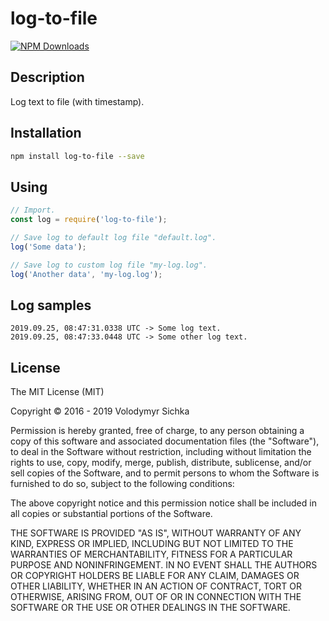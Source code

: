 # log-to-file

[![NPM Downloads][downloads-image]][downloads-url]

## Description

Log text to file (with timestamp).

## Installation

```sh
npm install log-to-file --save
```

## Using

```js
// Import.
const log = require('log-to-file');

// Save log to default log file "default.log".
log('Some data');

// Save log to custom log file "my-log.log".
log('Another data', 'my-log.log');
```

## Log samples

```
2019.09.25, 08:47:31.0338 UTC -> Some log text.
2019.09.25, 08:47:33.0448 UTC -> Some other log text.
```

## License

The MIT License (MIT)

Copyright © 2016 - 2019 Volodymyr Sichka

Permission is hereby granted, free of charge, to any person obtaining a copy of this software and associated documentation files (the "Software"), to deal in the Software without restriction, including without limitation the rights to use, copy, modify, merge, publish, distribute, sublicense, and/or sell copies of the Software, and to permit persons to whom the Software is furnished to do so, subject to the following conditions:

The above copyright notice and this permission notice shall be included in all copies or substantial portions of the Software.

THE SOFTWARE IS PROVIDED "AS IS", WITHOUT WARRANTY OF ANY KIND, EXPRESS OR IMPLIED, INCLUDING BUT NOT LIMITED TO THE WARRANTIES OF MERCHANTABILITY, FITNESS FOR A PARTICULAR PURPOSE AND NONINFRINGEMENT. IN NO EVENT SHALL THE AUTHORS OR COPYRIGHT HOLDERS BE LIABLE FOR ANY CLAIM, DAMAGES OR OTHER LIABILITY, WHETHER IN AN ACTION OF CONTRACT, TORT OR OTHERWISE, ARISING FROM, OUT OF OR IN CONNECTION WITH THE SOFTWARE OR THE USE OR OTHER DEALINGS IN THE SOFTWARE.

[downloads-image]: https://img.shields.io/npm/dm/log-to-file.svg
[downloads-url]: https://npmjs.org/package/log-to-file
